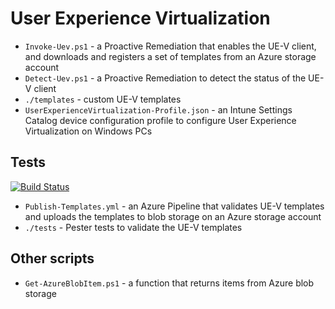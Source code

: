 # User Experience Virtualization

* `Invoke-Uev.ps1` - a Proactive Remediation that enables the UE-V client, and downloads and registers a set of templates from an Azure storage account
* `Detect-Uev.ps1` - a Proactive Remediation to detect the status of the UE-V client
* `./templates` - custom UE-V templates
* `UserExperienceVirtualization-Profile.json` - an Intune Settings Catalog device configuration profile to configure User Experience Virtualization on Windows PCs

## Tests

[![Build Status](https://dev.azure.com/stealthpuppyLab/Uev/_apis/build/status/aaronparker.intune?branchName=main)](https://dev.azure.com/stealthpuppyLab/Uev/_build/latest?definitionId=15&branchName=main)

* `Publish-Templates.yml` - an Azure Pipeline that validates UE-V templates and uploads the templates to blob storage on an Azure storage account
* `./tests` - Pester tests to validate the UE-V templates

## Other scripts

* `Get-AzureBlobItem.ps1` - a function that returns items from Azure blob storage
